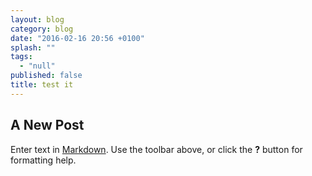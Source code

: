```yaml
---
layout: blog
category: blog
date: "2016-02-16 20:56 +0100"
splash: ""
tags: 
  - "null"
published: false
title: test it
---
```



## A New Post

Enter text in [Markdown](http://daringfireball.net/projects/markdown/). Use the toolbar above, or click the **?** button for formatting help.
